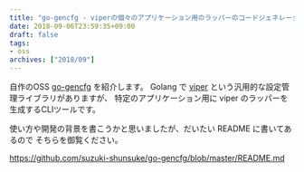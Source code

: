 ```yaml
---
title: "go-gencfg - viperの個々のアプリケーション用のラッパーのコードジェネレータ"
date: 2018-09-06T23:59:35+09:00
draft: false
tags:
- oss
archives: ["2018/09"]
---
```


自作のOSS [go-gencfg](https://github.com/suzuki-shunsuke/go-gencfg) を紹介します。
Golang で [viper](https://github.com/spf13/viper) という汎用的な設定管理ライブラリがありますが、
特定のアプリケーション用に viper のラッパーを生成するCLIツールです。

使い方や開発の背景を書こうかと思いましたが、だいたい README に書いてあるので
そちらを御覧ください。

https://github.com/suzuki-shunsuke/go-gencfg/blob/master/README.md
